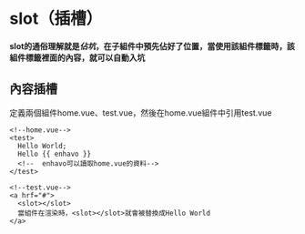 # slot（插槽）
#### slot的通俗理解就是*佔坑*，在子組件中預先佔好了位置，當使用該組件標籤時，該組件標籤裡面的內容，就可以自動入坑

## 內容插槽
定義兩個組件home.vue、test.vue，然後在home.vue組件中引用test.vue
```vue
<!--home.vue-->
<test>
  Hello World;
  Hello {{ enhavo }}
  <!--  enhavo可以讀取home.vue的資料-->
</test>
```
```vue
<!--test.vue-->
<a hrf="#">
  <slot></slot>
  當組件在渲染時，<slot></slot>就會被替換成Hello World
</a>
```
